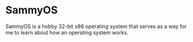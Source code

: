 # SammyOS
SammyOS is a hobby 32-bit x86 operating system that serves as a way for me to learn about how an operating system works. 
